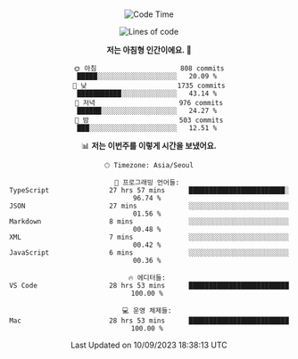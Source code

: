 <div align="center">

<br />

 <!--START_SECTION:waka-->
![Code Time](http://img.shields.io/badge/Code%20Time-1%2C230%20hrs%2043%20mins-blue)

![Lines of code](https://img.shields.io/badge/%EC%A0%80%EB%8A%94%20%EC%97%AC%ED%83%9C%EA%B9%8C%EC%A7%80%20-2.8%20million%20%EC%A4%84%EC%9D%98%20%EC%BD%94%EB%93%9C%EB%A5%BC%20%EC%9E%91%EC%84%B1%ED%96%88%EC%96%B4%EC%9A%94.-blue)

**저는 아침형 인간이에요. 🐤** 

```text
🌞 아침                     808 commits         █████░░░░░░░░░░░░░░░░░░░░   20.09 % 
🌆 낮　                     1735 commits        ███████████░░░░░░░░░░░░░░   43.14 % 
🌃 저녁                     976 commits         ██████░░░░░░░░░░░░░░░░░░░   24.27 % 
🌙 밤　                     503 commits         ███░░░░░░░░░░░░░░░░░░░░░░   12.51 % 
```


📊 **저는 이번주를 이렇게 시간을 보냈어요.** 

```text
🕑︎ Timezone: Asia/Seoul

💬 프로그래밍 언어들: 
TypeScript               27 hrs 57 mins      ████████████████████████░   96.74 % 
JSON                     27 mins             ░░░░░░░░░░░░░░░░░░░░░░░░░   01.56 % 
Markdown                 8 mins              ░░░░░░░░░░░░░░░░░░░░░░░░░   00.48 % 
XML                      7 mins              ░░░░░░░░░░░░░░░░░░░░░░░░░   00.42 % 
JavaScript               6 mins              ░░░░░░░░░░░░░░░░░░░░░░░░░   00.36 % 

🔥 에디터들: 
VS Code                  28 hrs 53 mins      █████████████████████████   100.00 % 

💻 운영 체제들: 
Mac                      28 hrs 53 mins      █████████████████████████   100.00 % 
```


 Last Updated on 10/09/2023 18:38:13 UTC
<!--END_SECTION:waka-->

</div>
